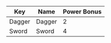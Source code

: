 | Key    | Name   | Power Bonus |
| ------ | ------ | ----------- |
| Dagger | Dagger | 2           |
| Sword  | Sword  | 4           |
